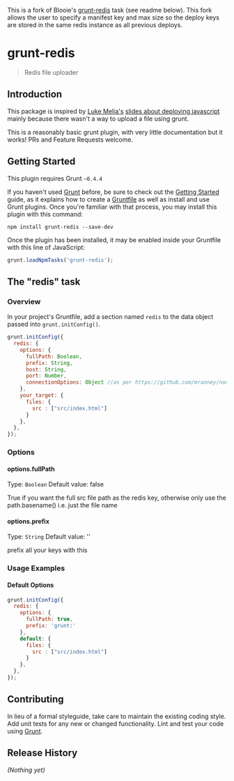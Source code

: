 This is a fork of Blooie's [grunt-redis](https://github.com/Blooie/grunt-redis) task (see readme below). This fork allows the user to specify a manifest key and max size so the deploy keys are stored in the same redis instance as all previous deploys.

# grunt-redis

> Redis file uploader

## Introduction
This package is inspired by [Luke Melia's](https://twitter.com/lukemelia) [slides about deploying javascript](https://speakerdeck.com/lukemelia/lightning-fast-deployment-of-your-rails-backed-javascript-app) mainly because there wasn't a way to upload a file using grunt. 

This is a reasonably basic grunt plugin, with very little documentation but it works! PRs and Feature Requests welcome. 

## Getting Started
This plugin requires Grunt `~0.4.4`

If you haven't used [Grunt](http://gruntjs.com/) before, be sure to check out the [Getting Started](http://gruntjs.com/getting-started) guide, as it explains how to create a [Gruntfile](http://gruntjs.com/sample-gruntfile) as well as install and use Grunt plugins. Once you're familiar with that process, you may install this plugin with this command:

```shell
npm install grunt-redis --save-dev
```

Once the plugin has been installed, it may be enabled inside your Gruntfile with this line of JavaScript:

```js
grunt.loadNpmTasks('grunt-redis');
```

## The "redis" task

### Overview
In your project's Gruntfile, add a section named `redis` to the data object passed into `grunt.initConfig()`.

```js
grunt.initConfig({
  redis: {
    options: {
      fullPath: Boolean, 
      prefix: String,
      host: String,
      port: Number,
      connectionOptions: Object //as per https://github.com/mranney/node_redis#rediscreateclientport-host-options
    },
    your_target: {
      files: {
        src : ["src/index.html"]
      }
    },
  },
});
```

### Options

#### options.fullPath
Type: `Boolean`
Default value: false

True if you want the full src file path as the redis key, otherwise only use the path.basename() i.e. just the file name

#### options.prefix
Type: `String`
Default value: ''

prefix all your keys with this

### Usage Examples

#### Default Options
```js
grunt.initConfig({
  redis: {
    options: {
      fullPath: true, 
      prefix: 'grunt:'
    },
    default: {
      files: {
        src : ["src/index.html"]
      }
    },
  },
});
```

## Contributing
In lieu of a formal styleguide, take care to maintain the existing coding style. Add unit tests for any new or changed functionality. Lint and test your code using [Grunt](http://gruntjs.com/).

## Release History
_(Nothing yet)_
